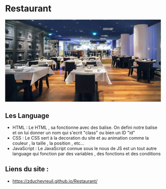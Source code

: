 # Restaurant

![](image/temoi.webp)

## Les Language  
* HTML : Le HTML , sa fonctionne avec des balise. On defini notre balise et on lui donner un nom qui s'ecrit "class" ou bien un ID "id"
* CSS : Le CSS sert à la decoration du site et au animation comme la couleur , la taille , la position , etc...
* JavaScript : Le JavaScript connue sous le nous de JS est un tout autre language qui fonction par des variables , des fonctions et des conditions 

## Liens du site : 
   * https://zduchevreuil.github.io/Restaurant/
